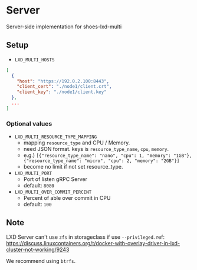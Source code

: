 # Server

Server-side implementation for shoes-lxd-multi

## Setup

- `LXD_MULTI_HOSTS`

```json
[
  {
    "host": "https://192.0.2.100:8443",
    "client_cert": "./node1/client.crt",
    "client_key": "./node1/client.key"
  },
  ...
]
```

### Optional values

- `LXD_MULTI_RESOURCE_TYPE_MAPPING`
    - mapping `resource_type` and CPU / Memory.
    - need JSON format. keys is `resource_type_name`, `cpu`, `memory`.
    - e.g.) `[{"resource_type_name": "nano", "cpu": 1, "memory": "1GB"}, {"resource_type_name": "micro", "cpu": 2, "memory": "2GB"}]`
    - become no limit if not set resource_type.
- `LXD_MULTI_PORT`
    - Port of listen gRPC Server
    - default: `8080`
- `LXD_MULTI_OVER_COMMIT_PERCENT`
    - Percent of able over commit in CPU
    - default: `100`

## Note
LXD Server can't use `zfs` in storageclass if use `--privileged`. ref: https://discuss.linuxcontainers.org/t/docker-with-overlay-driver-in-lxd-cluster-not-working/9243

We recommend using `btrfs`.